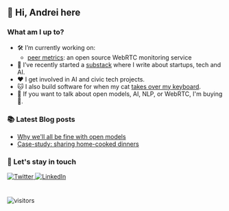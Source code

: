 ## 👋 Hi, Andrei here



### What am I up to?

- 🛠️ I’m currently working on:
  - [peer metrics](https://github.com/peermetrics/peermetrics): an open source WebRTC monitoring service
- 📝 I’ve recently started a [substack](https://anonel.substack.com/) where I write about startups, tech and AI.
- ❤️ I get involved in AI and civic tech projects.
- 🐱 I also build software for when my cat [takes over my keyboard](https://github.com/onel/keyboard-cat-defense).
- 💬 If you want to talk about open models, AI, NLP, or WebRTC, I'm buying 🍻.



### 📚 Latest Blog posts

- [Why we'll all be fine with open models](https://anonel.substack.com/p/why-we-will-all-be-fine-with-open-models)
- [Case-study: sharing home-cooked dinners](https://anonel.substack.com/p/case-study-sharing-home-cooked-dinners)


### 📢 Let's stay in touch

<a href="https://twitter.com/andreionel" target="_blank">
  <img src="https://img.shields.io/twitter/follow/andreionel?label=Follow" alt="Twitter">
</a> <a href="https://www.linkedin.com/in/andreionel/" target="_blank"> <img src="https://img.shields.io/badge/Connect-blue?style=flat-square&logo=Linkedin&logoColor=white" alt="LinkedIn">
</a>

# 

![visitors](https://visitor-badge.laobi.icu/badge?page_id=onel.onel)
